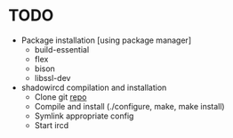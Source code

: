 TODO
====================

- Package installation [using package manager]
   * build-essential
   * flex
   * bison
   * libssl-dev
- shadowircd compilation and installation
   * Clone git [repo](https://github.com/shadowircd/shadowircd)
   * Compile and install (./configure, make, make install)
   * Symlink appropriate config
   * Start ircd
